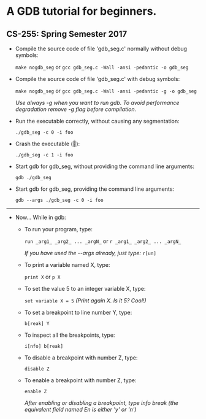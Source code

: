 # A GDB tutorial for beginners.
## CS-255: Spring Semester 2017

* Compile the source code of file 'gdb\_seg.c' normally without debug symbols:
	
	`make nogdb_seg` or `gcc gdb_seg.c -Wall -ansi -pedantic -o gdb_seg`

* Compile the source code of file 'gdb\_seg.c' with debug symbols:

	`make nogdb_seg` or `gcc gdb_seg.c -Wall -ansi -pedantic -g -o gdb_seg`

	_Use *always* -g when you want to run gdb. To avoid performance 
	degradation remove -g flag before compilation._

* Run the executable correctly, without causing any segmentation:

	`./gdb_seg -c 0 -i foo`

* Crash the executable (:poop:): 

	`./gdb_seg -c 1 -i foo`

* Start gdb for gdb\_seg, without providing the command line arguments:
	
	`gdb ./gdb_seg` 

* Start gdb for gdb\_seg, providing the command line arguments:
	
	`gdb --args ./gdb_seg -c 0 -i foo` 

- - - - 

* Now... While in gdb:

  * To run your program, type: 

	`run _arg1_ _arg2_ ... _argN_` or `r _arg1_ _arg2_ ... _argN_`

  	_If you have used the --args already, just type:_ `r[un]`

  * To print a variable named X, type:

	`print X` or `p X`

  * To set the value 5 to an integer variable X, type:

	`set variable X = 5` _(Print again X. Is it 5? Cool!)_

  * To set a breakpoint to line number Y, type:

	`b[reak] Y`

  * To inspect all the breakpoints, type:

	`i[nfo] b[reak]`

  * To disable a breakpoint with number Z, type:

	`disable Z`

  * To enable a breakpoint with number Z, type:

	`enable Z`

	_After enabling or disabling a breakpoint, type info break (the 
	equivalent field named En is either 'y' or 'n')_
